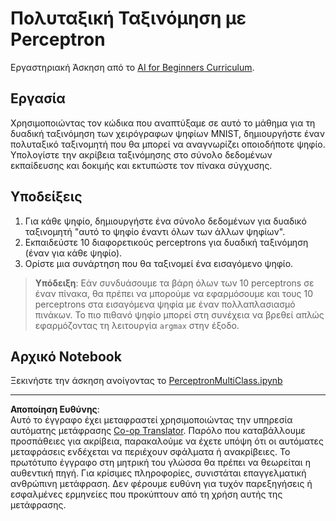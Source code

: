 <!--
CO_OP_TRANSLATOR_METADATA:
{
  "original_hash": "ba5d1eb353d20d3e7181066b3c424b99",
  "translation_date": "2025-08-29T09:10:04+00:00",
  "source_file": "lessons/3-NeuralNetworks/03-Perceptron/lab/README.md",
  "language_code": "el"
}
-->
# Πολυταξική Ταξινόμηση με Perceptron

Εργαστηριακή Άσκηση από το [AI for Beginners Curriculum](https://github.com/microsoft/ai-for-beginners).

## Εργασία

Χρησιμοποιώντας τον κώδικα που αναπτύξαμε σε αυτό το μάθημα για τη δυαδική ταξινόμηση των χειρόγραφων ψηφίων MNIST, δημιουργήστε έναν πολυταξικό ταξινομητή που θα μπορεί να αναγνωρίζει οποιοδήποτε ψηφίο. Υπολογίστε την ακρίβεια ταξινόμησης στο σύνολο δεδομένων εκπαίδευσης και δοκιμής και εκτυπώστε τον πίνακα σύγχυσης.

## Υποδείξεις

1. Για κάθε ψηφίο, δημιουργήστε ένα σύνολο δεδομένων για δυαδικό ταξινομητή "αυτό το ψηφίο έναντι όλων των άλλων ψηφίων".
1. Εκπαιδεύστε 10 διαφορετικούς perceptrons για δυαδική ταξινόμηση (έναν για κάθε ψηφίο).
1. Ορίστε μια συνάρτηση που θα ταξινομεί ένα εισαγόμενο ψηφίο.

> **Υπόδειξη**: Εάν συνδυάσουμε τα βάρη όλων των 10 perceptrons σε έναν πίνακα, θα πρέπει να μπορούμε να εφαρμόσουμε και τους 10 perceptrons στα εισαγόμενα ψηφία με έναν πολλαπλασιασμό πινάκων. Το πιο πιθανό ψηφίο μπορεί στη συνέχεια να βρεθεί απλώς εφαρμόζοντας τη λειτουργία `argmax` στην έξοδο.

## Αρχικό Notebook

Ξεκινήστε την άσκηση ανοίγοντας το [PerceptronMultiClass.ipynb](PerceptronMultiClass.ipynb)

---

**Αποποίηση Ευθύνης**:  
Αυτό το έγγραφο έχει μεταφραστεί χρησιμοποιώντας την υπηρεσία αυτόματης μετάφρασης [Co-op Translator](https://github.com/Azure/co-op-translator). Παρόλο που καταβάλλουμε προσπάθειες για ακρίβεια, παρακαλούμε να έχετε υπόψη ότι οι αυτόματες μεταφράσεις ενδέχεται να περιέχουν σφάλματα ή ανακρίβειες. Το πρωτότυπο έγγραφο στη μητρική του γλώσσα θα πρέπει να θεωρείται η αυθεντική πηγή. Για κρίσιμες πληροφορίες, συνιστάται επαγγελματική ανθρώπινη μετάφραση. Δεν φέρουμε ευθύνη για τυχόν παρεξηγήσεις ή εσφαλμένες ερμηνείες που προκύπτουν από τη χρήση αυτής της μετάφρασης.